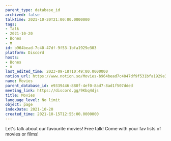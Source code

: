 ```yaml
---
parent_type: database_id
archived: false
talktime: 2021-10-20T21:00:00.0000000
tags:
- Talk
- 2021-10-20
- Bones
- π
id: b964bead-7c40-47df-9f53-1bfa1929e303
platform: Discord
hosts:
- Bones
- π
last_edited_time: 2023-09-18T10:49:00.0000000
notion_url: https://www.notion.so/Movies-b964bead7c4047df9f531bfa1929e303
name: Movies
parent_database_id: e9339446-880f-4ef0-8ad7-8ad1f507dded
meeting_link: https://discord.gg/9Kbq4djs
title: Movies
language_level: No limit
object: page
indexDate: 2021-10-20
created_time: 2021-10-15T12:55:00.0000000
---
```


Let's talk about our favourite movies!
Free talk! Come with your fav lists of movies or films!


